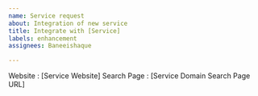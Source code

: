 ```yaml
---
name: Service request
about: Integration of new service
title: Integrate with [Service]
labels: enhancement
assignees: Baneeishaque

---
```


Website : [Service Website]
Search Page : [Service Domain Search Page URL]
